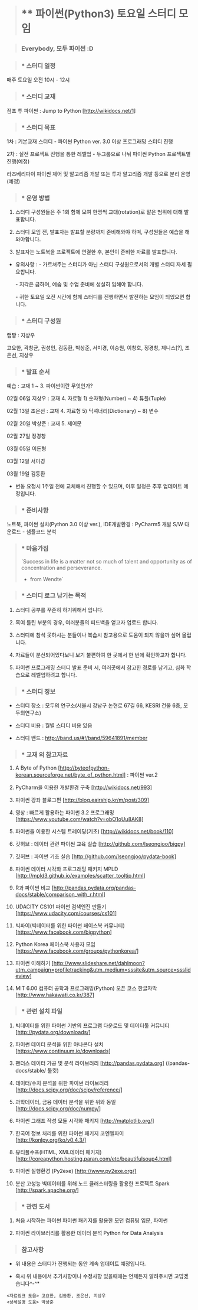 > # ** 파이썬(Python3) 토요일 스터디 모임 

> ### Everybody, 모두 파이썬 :D  
  
> ###  * 스터디 일정   
   매주 토요일 오전 10시 - 12시 

> ###  * 스터디 교재  
   점프 투 파이썬 : Jump to Python [http://wikidocs.net/1]

> ###  * 스터디 목표
   <p> 
   1차 : 기본교재 스터디 - 파이썬 Python ver. 3.0 이상 프로그래밍 스터디 진행<p>
   2차 : 실전 프로젝트 진행을 통한 레벨업 - 두그룹으로 나눠 파이썬 Python 프로젝트별 진행(예정)<p>
         라즈베리파이 파이썬 제어 및 알고리즘 개발 또는 투자 알고리즘 개발 등으로 분리 운영(예정)<p> 

> ### * 운영 방법
   1) 스터디 구성원들은 주 1회 함께 모여 한명씩 교대(rotation)로 맡은 범위에 대해 발표합니다. <p>
   2) 스터디 모임 전, 발표자는 발표할 분량까지 준비해와야 하며, 구성원들은 예습을 해와야합니다. <p>
   3) 발표자는 노트북을 프로젝트에 연결한 후, 본인이 준비한 자료를 발표합니다. <p>
   * 유의사항 : - 가르쳐주는 스터디가 아닌 스터디 구성원으로서의 개별 스터디 자세 필요합니다. <p>
                     - 지각은 금하며, 예습 및 수업 준비에 성실히 임해야 합니다. <p>
                     - 귀한 토요일 오전 시간에 함께 스터디를 진행하면서 발전하는 모임이 되었으면 합니다. <p>

> ### * 스터디 구성원 
   랩짱 : 지상우 <p>
   고요한, 곽창균, 권성인, 김동환, 박상준, 서미경, 이승원, 이창호, 정경창, 제니스[?], 조은선, 지상우  <p>

> ### * 발표 순서
   예습 : 교재 1 ~ 3. 파이썬이란 무엇인가? <p>
   02월 06일 지상우 : 교재 4. 자료형 1) 숫자형(Number) ~ 4) 튜플(Tuple)  <p>
   02월 13일 조은선 : 교재 4. 자료형 5) 딕셔너리(Dictionary) ~ 8) 변수 <p>
   02월 20일 박상준 : 교재 5. 제어문  <p>
   02월 27일 정경창<p>
   03월 05일 이돈형<p>
   03월 12일 서미경<p>
   03월 19일 김동환 <p>
   * 변동 요청시 1주일 전에 교체해서 진행할 수 있으며, 이후 일정은 추후 업데이트 예정입니다. <p>

> ### * 준비사항
   노트북, 파이썬 설치(Python 3.0 이상 ver.), IDE개발환경 : PyCharm5 개발 S/W 다운로드 - 샘플코드 분석 <p>

> ### * 마음가짐 
>  `Success in life is a matter not so much of talent and opportunity as of concentration and perseverance. 
>  - from Wendte`

> ### * 스터디 로그 남기는 목적 
   1) 스터디 공부를 꾸준히 하기위해서 입니다. <p>
   2) 혹여 틀린 부분의 경우, 여러분들의 피드백을 얻고자 업로드 합니다. <p>
   3) 스터디에 참석 못하시는 분들이나 복습시 참고용으로 도움이 되지 않을까 싶어 올립니다. <p>
   4) 자료들이 분산되어있다보니 보기 불편하여 한 곳에서 한 번에 확인하고자 합니다. <p>
   5) 파이썬 프로그래밍 스터디 발표 준비 시, 여러곳에서 참고한 경로를 남기고, 심화 학습으로 레벨업하려고 합니다. <p>

> ###  * 스터디 정보 
  - 스터디 장소 : 모두의 연구소(서울시 강남구 논현로 67길 66, KESRI 건물 6층, 모두의연구소)<p>
  - 스터디 비용 : 월별 스터디 비용 있음  <p>
  - 스터디 밴드 : http://band.us/#!/band/59641891/member <p>

> ### * 교재 외 참고자료 
   1) A Byte of Python [http://byteofpython-korean.sourceforge.net/byte_of_python.html] : 파이썬 ver.2 <p>
   2) PyCharm을 이용한 개발환경 구축 [http://wikidocs.net/993]<p>
   3) 파이썬 강좌 블로그편 [http://blog.eairship.kr/m/post/309] <p>
   4) 영상 : 빠르게 활용하는 파이썬 3.2 프로그래밍 [https://www.youtube.com/watch?v=obO1oUu8AK8]<p>
   5) 파이썬을 이용한 시스템 트레이딩(기초) [http://wikidocs.net/book/110]<p>
   6) 깃허브 : 데이터 관련 파이썬 교육 실습 [http://github.com/lseongjoo/bigpy]<p>
   7) 깃허브 : 파이썬 기초 실습 [http://github.com/lseongjoo/pydata-book]<p>
   8) 파이썬 데이터 시각화 프로그래밍 패키지 MPLD [http://mpld3.github.io/examples/scatter_tooltip.html]<p>
   9) R과 파이썬 비교 [http://pandas.pydata.org/pandas-docs/stable/comparison_with_r.html]<p>
  10) UDACITY CS101 파이썬 검색엔진 만들기 [https://www.udacity.com/courses/cs101]<p>
  11) 빅파이(빅데이터를 위한 파이썬 페이스북 커뮤니티) [https://www.facebook.com/bigpython]<p>
  12) Python Korea 페이스북 사용자 모임 [https://www.facebook.com/groups/pythonkorea/]<p>
  13) 파이썬 이해하기 [http://www.slideshare.net/dahlmoon?utm_campaign=profiletracking&utm_medium=sssite&utm_source=ssslideview]<p>
  14) MIT 6.00 컴퓨터 공학과 프로그래밍(Python) 오픈 코스 한글자막 [http://www.hakawati.co.kr/387]<p>

> ### * 관련 설치 파일 
   1) 빅데이터를 위한 파이썬 기반의 프로그램 다운로드 및 데이터툴 커뮤니티 [http://pydata.org/downloads/]<p>
   2) 파이썬 데이터 분석을 위한 아나콘다 설치 [https://www.continuum.io/downloads]<p>
   3) 팬더스 데이터 가공 및 분석 라이브러리 [http://pandas.pydata.org] (/pandas-docs/stable/ 툴킷)<p>
   4) 데이터/수치 분석을 위한 파이썬 라이브러리 [http://docs.scipy.org/doc/scipy/reference/]<p>
   5) 과학데이터, 금융 데이터 분석을 위한 위와 동일 [http://docs.scipy.org/doc/numpy/]<p>
   6) 파이썬 그래프 작성 모듈 시각화 패키지 [http://matplotlib.org/]<p>
   7) 한국어 정보 처리를 위한 파이썬 패키지 코엔엘파이 [http://konlpy.org/ko/v0.4.3/]<p>
   8) 뷰티플수프(HTML, XML데이터 패키지)[http://coreapython.hosting.paran.com/etc/beautifulsoup4.html]<p>
   9) 파이썬 실행환경 (Py2exe) [http://www.py2exe.org/]<p>
   10) 분산 고성능 빅데이터를 위해 노드 클러스터링을 활용한 프로젝트 Spark [http://spark.apache.org/]<p>

> ### * 관련 도서 
   1) 처음 시작하는 파이썬 파이썬 패키지를 활용한 모던 컴퓨팅 입문, 파이썬 <p>
   2) 파이썬 라이브러리를 활용한 데이터 분석 Python for Data Analysis <p>



> ### 참고사항<p>
   - 위 내용은 스터디가 진행되는 동안 계속 업데이트 예정입니다. <p>
   - 혹시 위 내용에서 추가사항이나 수정사항 있을때에는 언제든지 알려주시면 고맙겠습니다^-^* <p>
   
    <자료링크 도움> 고요한, 김동환, 조은선, 지상우 
    <상세설명 도움> 박상준 
